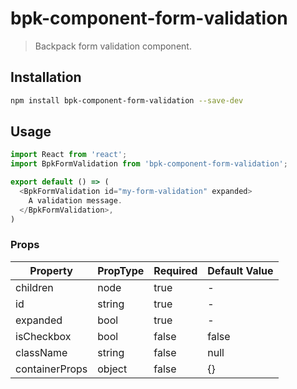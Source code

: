 # bpk-component-form-validation

> Backpack form validation component.

## Installation

```sh
npm install bpk-component-form-validation --save-dev
```

## Usage

```js
import React from 'react';
import BpkFormValidation from 'bpk-component-form-validation';

export default () => (
  <BpkFormValidation id="my-form-validation" expanded>
    A validation message.
  </BpkFormValidation>,
)
```

### Props

| Property       | PropType | Required | Default Value |
| -------------- | -------- | -------- | ------------- |
| children       | node     | true     | -             |
| id             | string   | true     | -             |
| expanded       | bool     | true     | -             |
| isCheckbox     | bool     | false    | false         |
| className      | string   | false    | null          |
| containerProps | object   | false    | {}            |
